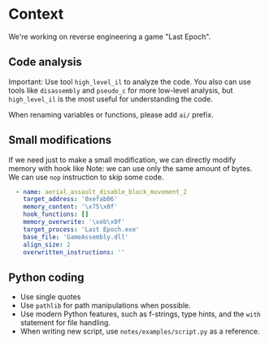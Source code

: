
# Context

We're working on reverse engineering a game "Last Epoch".


## Code analysis

Important: Use tool `high_level_il` to analyze the code. You also can use tools like `disassembly` and `pseudo_c` for more low-level analysis, but `high_level_il` is the most useful for understanding the code.

When renaming variables or functions, please add `ai/` prefix.


## Small modifications

If we need just to make a small modification, we can directly modify memory with hook like
Note: we can use only the same amount of bytes. We can use `nop` instruction to skip some code.


```yaml
  - name: aerial_assault_disable_block_movement_2
    target_address: '0xefab06'
    memory_content: '\x75\x0f'
    hook_functions: []
    memory_overwrite: '\xeb\x0f'
    target_process: 'Last Epoch.exe'
    base_file: 'GameAssembly.dll'
    align_size: 2
    overwritten_instructions: ''
```



## Python coding

* Use single quotes
* Use `pathlib` for path manipulations when possible.
* Use modern Python features, such as f-strings, type hints, and the `with` statement for file handling.
* When writing new script, use `notes/examples/script.py` as a reference.
